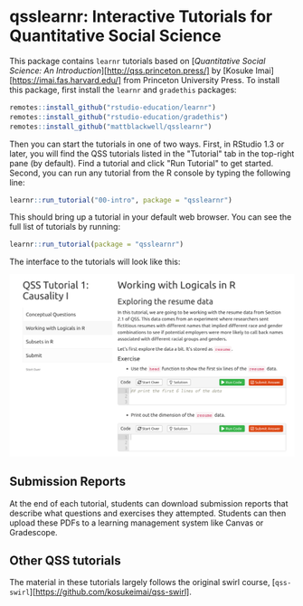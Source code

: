# qsslearnr: Interactive Tutorials for Quantitative Social Science

This package contains `learnr` tutorials based on [*Quantitative Social Science: An Introduction*][http://qss.princeton.press/] by [Kosuke Imai][https://imai.fas.harvard.edu/] from Princeton University Press. To install this package, first install the `learnr` and `gradethis` packages:

``` r
remotes::install_github("rstudio-education/learnr")
remotes::install_github("rstudio-education/gradethis")
remotes::install_github("mattblackwell/qsslearnr")
```

Then you can start the tutorials in one of two ways. First, in RStudio 1.3 or later, you will find the QSS tutorials listed in the "Tutorial" tab in the top-right pane (by default). Find a tutorial and click "Run Tutorial" to get started. Second, you can run any tutorial from the R console by typing the following line: 

``` r
learnr::run_tutorial("00-intro", package = "qsslearnr")
```

This should bring up a tutorial in your default web browser. You can see the full list of tutorials by running:

``` r
learnr::run_tutorial(package = "qsslearnr")
```

The interface to the tutorials will look like this:

![Screenshot of qsslearnr](man/figures/qsslearnr-screenshot.png)


## Submission Reports

At the end of each tutorial, students can download submission reports that describe what questions and exercises they attempted. Students can then upload these PDFs to a learning management system like Canvas or Gradescope. 

## Other QSS tutorials

The material in these tutorials largely follows the original swirl course, [`qss-swirl`][https://github.com/kosukeimai/qss-swirl]. 
